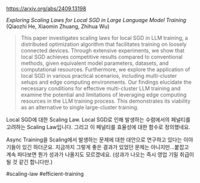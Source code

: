 https://arxiv.org/abs/2409.13198

*Exploring Scaling Laws for Local SGD in Large Language Model Training* (Qiaozhi He, Xiaomin Zhuang, Zhihua Wu)

> This paper investigates scaling laws for local SGD in LLM training, a distributed optimization algorithm that facilitates training on loosely connected devices. Through extensive experiments, we show that local SGD achieves competitive results compared to conventional methods, given equivalent model parameters, datasets, and computational resources. Furthermore, we explore the application of local SGD in various practical scenarios, including multi-cluster setups and edge computing environments. Our findings elucidate the necessary conditions for effective multi-cluster LLM training and examine the potential and limitations of leveraging edge computing resources in the LLM training process. This demonstrates its viability as an alternative to single large-cluster training.

Local SGD에 대한 Scaling Law. Local SGD로 인해 발생하는 수렴에서의 페널티를 고려하는 Scaling Law입니다. 그리고 이 페널티를 효율성에 대한 함수로 정의했네요.

Async Training을 Scaling에서 발생하는 문제에 대한 대안으로 연구하고 있다는 이야기들이 있긴 하더군요. 지금까지 그렇게 좋은 결과가 있었던 문제는 아니지만...붙잡고 계속 파다보면 뭔가 성과가 나올지도 모르겠네요. (성과가 나오는 즉시 영업 기밀 취급이 될 것 같긴 합니다만.)

#scaling-law #efficient-training 